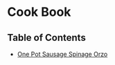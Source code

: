 # Cook Book

## Table of Contents

- [One Pot Sausage Spinage Orzo](./one-pot-sausage-spinage-orzo/README.md)
